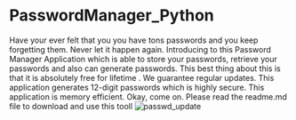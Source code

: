 # PasswordManager_Python
Have your ever felt that you you have tons passwords and you keep forgetting them. Never let it happen again. Introducing to this Password Manager Application which is able to store your passwords, retrieve your passwords and also can generate passwords. This best thing about this is that it is absolutely free for lifetime . We guarantee regular updates. This application generates 12-digit passwords which is highly secure. This application is memory efficient. Okay, come on. Please read the readme.md file to download and use this tooll
![passwd_update](https://user-images.githubusercontent.com/36484444/122610386-2a1e3e00-d09d-11eb-8edd-5e682e40b9b9.png)

